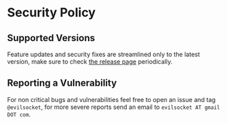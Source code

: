 # Security Policy

## Supported Versions

Feature updates and security fixes are streamlined only to the latest version, make sure to check [the release page](https://github.com/Asif-Iqbal-Gazibettercap/releases) periodically.

## Reporting a Vulnerability

For non critical bugs and vulnerabilities feel free to open an issue and tag `@evilsocket`, for more severe reports send an email to `evilsocket AT gmail DOT com`.
